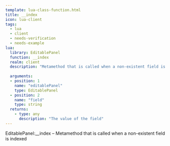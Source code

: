 ```yaml
---
template: lua-class-function.html
title: __index
icon: lua-client
tags:
  - lua
  - client
  - needs-verification
  - needs-example
lua:
  library: EditablePanel
  function: __index
  realm: client
  description: "Metamethod that is called when a non-existent field is indexed"
  
  arguments:
  - position: 1
    name: "editablePanel"
    type: EditablePanel
  - position: 2
    name: "field"
    type: string
  returns:
    - type: any
      description: "The value of the field"
---
```


<div class="lua__search__keywords">
EditablePanel:__index &#x2013; Metamethod that is called when a non-existent field is indexed
</div>
